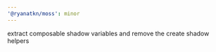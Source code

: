 ```yaml
---
'@ryanatkn/moss': minor
---
```


extract composable shadow variables and remove the create shadow helpers
